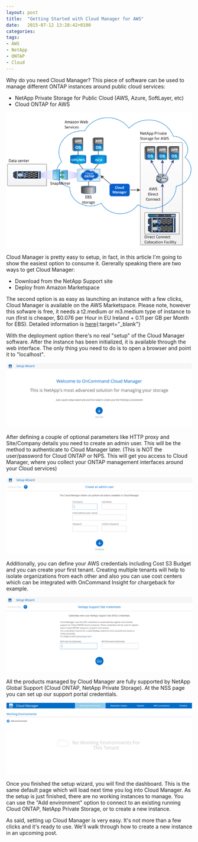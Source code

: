 ```yaml
---
layout: post
title:  "Getting Started with Cloud Manager for AWS"
date:   2015-07-12 13:28:42+0100
categories: 
tags: 
- AWS
- NetApp
- ONTAP
- Cloud
---
```

Why do you need Cloud Manager? This piece of software can be used to manage different ONTAP instances around 
public cloud services: 

- NetApp Private Storage for Public Cloud (AWS, Azure, SoftLayer, etc)
- Cloud ONTAP for AWS

![Cloud Arch](/assets/2015-07-12-getting-started-cloud-manager/cloud-arch.png)

<!--more-->

Cloud Manager is pretty easy to setup, in fact, in this article I'm going to show the easiest option to consume
it. Gererally speaking there are two ways to get Cloud Manager: 

- Download from the NetApp Support site
- Deploy from Amazon Marketspace 

The second option is as easy as launching an instance with a few clicks,  Cloud Manager is available on the 
AWS Marketspace. Please note, however this sofware is free, it needs a t2.medium or m3.medium type of instance
to run (first is cheaper, $0.076 per Hour in EU Ireland + 0.11 per GB per Month for EBS). Detailed information 
is [here](https://aws.amazon.com/marketplace/pp/B00OMA42XU?ref=cns_srchrow){:target="_blank"}

With the deployment option there's no real "setup" of the Cloud Manager software. After the instance has been
initialized, it is available through the web interface. The only thing you need to do is to open a browser and
point it to "localhost". 

![Cloud Arch](/assets/2015-07-12-getting-started-cloud-manager/setup1.png)

After defining a couple of optional parameters like HTTP proxy and Site/Company details you need to create an 
admin user. This will be the method to authenticate to Cloud Manager later. (This is NOT the user/password 
for Cloud ONTAP or NPS. This will get you access to Cloud Manager, where you collect your ONTAP management
interfaces around your Cloud services)

![Create Admin](/assets/2015-07-12-getting-started-cloud-manager/create-admin.png)

Additionally, you can define your AWS credentials including Cost S3 Budget and you can create your first tenant. 
Creating multiple tenants will help to isolate organizations from each other and also you can use cost centers 
which can be integrated with OnCommand Insight for chargeback for example. 

![NSS Details](/assets/2015-07-12-getting-started-cloud-manager/nss-details.png)

All the products managed by Cloud Manager are fully supported by NetApp Global Support (Cloud ONTAP, NetApp Private
Storage). At the NSS page you can set up our support portal credentials. 

![No Working](/assets/2015-07-12-getting-started-cloud-manager/no-working.png)

Once you finished the setup wizard, you will find the dashboard. This is the same default page which will load next time
you log into Cloud Manager. As the setup is just finished, there are no working instances to manage. You can use the 
"Add environment" option to connect to an existing running Cloud ONTAP, NetApp Private Storage, or to create a new
instance. 

As said, setting up Cloud Manager is very easy. It's not more than a few clicks and it's ready to use. We'll walk 
through how to create a new instance in an upcoming post. 




